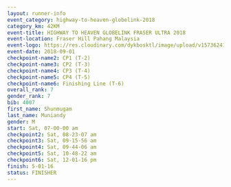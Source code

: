 ```yaml
---
layout: runner-info 
event_category: highway-to-heaven-globelink-2018 
category_km: 42KM 
event-title: HIGHWAY TO HEAVEN GLOBELINK FRASER ULTRA 2018 
event-location: Fraser Hill Pahang Malaysia 
event-logo: https://res.cloudinary.com/dykbosktl/image/upload/v1573624145/Logo/download_nnzjlh.png 
event-date: 2018-09-01 
checkpoint-name2: CP1 (T-2) 
checkpoint-name3: CP2 (T-3) 
checkpoint-name4: CP3 (T-4) 
checkpoint-name5: CP4 (T-5) 
checkpoint-name6: Finishing Line (T-6) 
overall_rank: 7
gender_rank: 7
bib: 4007
first_name: Shunmugam
last_name: Muniandy
gender: M
start: Sat, 07-00-00 am
checkpoint2: Sat, 08-23-07 am
checkpoint3: Sat, 09-15-56 am
checkpoint4: Sat, 09-44-06 am
checkpoint5: Sat, 10-48-22 am
checkpoint6: Sat, 12-01-16 pm
finish: 5-01-16
status: FINISHER
---
```

